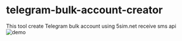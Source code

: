 # telegram-bulk-account-creator
This tool create Telegram bulk account using 5sim.net receive sms api
![demo](https://user-images.githubusercontent.com/101325333/215254656-7b18f7e7-feaa-4cb4-9fa6-650c0c13d60f.PNG)
